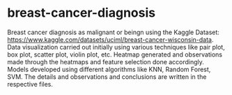 # breast-cancer-diagnosis
Breast cancer diagnosis as malignant or beingn using the Kaggle Dataset: https://www.kaggle.com/datasets/uciml/breast-cancer-wisconsin-data.
Data visualization carried out initially using various techniques like pair plot, box plot, scatter plot, violin plot, etc.
Heatmap generated and observations made through the heatmaps and feature selection done accordingly.
Models developed using different algorithms like KNN, Random Forest, SVM. 
The details and observations and conclusions are written in the respective files.
